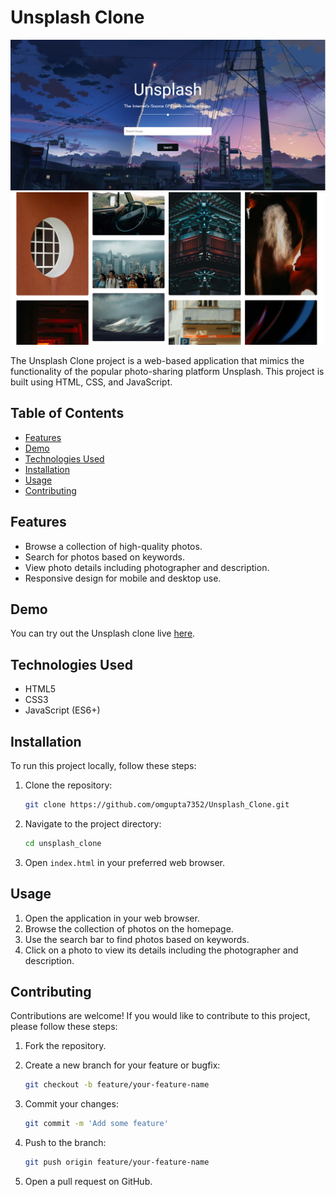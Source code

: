 # Unsplash Clone
![Unsplash Clone](unsplash1.png)
![](unsplash2.png)

The Unsplash Clone project is a web-based application that mimics the functionality of the popular photo-sharing platform Unsplash. This project is built using HTML, CSS, and JavaScript.

## Table of Contents

- [Features](#features)
- [Demo](#demo)
- [Technologies Used](#technologies-used)
- [Installation](#installation)
- [Usage](#usage)
- [Contributing](#contributing)


## Features

- Browse a collection of high-quality photos.
- Search for photos based on keywords.
- View photo details including photographer and description.
- Responsive design for mobile and desktop use.

## Demo

You can try out the Unsplash clone live [here](https://omgupta7352.github.io/Unsplash_Clone/).

## Technologies Used

- HTML5
- CSS3
- JavaScript (ES6+)

## Installation

To run this project locally, follow these steps:

1. Clone the repository:

    ```bash
    git clone https://github.com/omgupta7352/Unsplash_Clone.git
    ```

2. Navigate to the project directory:

    ```bash
    cd unsplash_clone
    ```

3. Open `index.html` in your preferred web browser.

## Usage

1. Open the application in your web browser.
2. Browse the collection of photos on the homepage.
3. Use the search bar to find photos based on keywords.
4. Click on a photo to view its details including the photographer and description.

## Contributing

Contributions are welcome! If you would like to contribute to this project, please follow these steps:

1. Fork the repository.
2. Create a new branch for your feature or bugfix:

    ```bash
    git checkout -b feature/your-feature-name
    ```

3. Commit your changes:

    ```bash
    git commit -m 'Add some feature'
    ```

4. Push to the branch:

    ```bash
    git push origin feature/your-feature-name
    ```

5. Open a pull request on GitHub.
